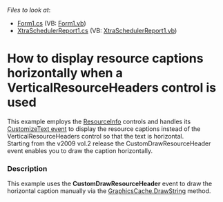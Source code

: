 <!-- default file list -->
*Files to look at*:

* [Form1.cs](./CS/HorizontalResourceHeaderCaption/Form1.cs) (VB: [Form1.vb](./VB/HorizontalResourceHeaderCaption/Form1.vb))
* [XtraSchedulerReport1.cs](./CS/HorizontalResourceHeaderCaption/XtraSchedulerReport1.cs) (VB: [XtraSchedulerReport1.vb](./VB/HorizontalResourceHeaderCaption/XtraSchedulerReport1.vb))
<!-- default file list end -->
# How to display resource captions horizontally when a VerticalResourceHeaders control is used


<p>This example employs the <a href="http://documentation.devexpress.com/#WindowsForms/clsDevExpressXtraSchedulerReportingHorizontalWeektopic">ResourceInfo</a> controls and handles its <a href="http://documentation.devexpress.com/#WindowsForms/DevExpressXtraSchedulerReportingTextInfoControlBase_CustomizeTexttopic"> CustomizeText event</a> to display the resource captions instead of the VerticalResourceHeaders control so that the text is horizontal.<br />
Starting from the v2009 vol.2 release the CustomDrawResourceHeader event enables you to draw the caption horizontally.</p>


<h3>Description</h3>

<p>This example uses the <strong>CustomDrawResourceHeader</strong> event to draw the horizontal caption manually via the <a href="http://documentation.devexpress.com/#CoreLibraries/DevExpressUtilsDrawingGraphicsCache_DrawStringtopic">GraphicsCache.DrawString</a> method.</p>

<br/>


